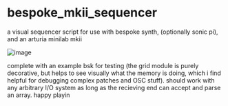 # bespoke_mkii_sequencer
a visual sequencer script for use with bespoke synth, (optionally sonic pi), and an arturia minilab mkii

![image](https://user-images.githubusercontent.com/79169638/199831845-3c9067d1-39c8-4f38-a9ea-139321dda0a1.png)

complete with an example bsk for testing (the grid module is purely decorative, but helps to see visually what the memory is doing, which i find helpful for debugging complex patches and OSC stuff). should work with any arbitrary I/O system as long as the recieving end can accept and parse an array. happy playin
